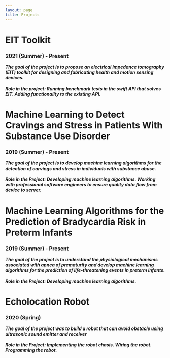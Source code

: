```yaml
---
layout: page
title: Projects
---
```

# EIT Toolkit 
### 2021 (Summer) - Present
***The goal of the project is to propose an electrical impedance tomography (EIT) toolkit for designing and fabricating health and motion sensing devices.*** <br><br>
***Role in the project: Running benchmark tests in the swift API that solves EIT. Adding functionality to the existing API.***



# Machine Learning to Detect Cravings and Stress in Patients With Substance Use Disorder <br> 
### 2019 (Summer) - Present
***The goal of the project is to develop machine learning algorithms for the detection of carvings and stress in individuals with substance abuse.***<br><br>
***Role in the Project: Developing machine learning algorithms. Working with professional software engineers to ensure quality data flow from device to server.***

# Machine Learning Algorithms for the Prediction of Bradycardia Risk in Preterm Infants <br>

### 2019 (Summer) - Present
***The goal of the project is to understand the physiological mechanisms associated with apnea of prematurity and develop machine learning algorithms for the prediction of life-threatening events in preterm infants.***<br><br>
***Role in the Project: Developing machine learning algorithms.***

# Echolocation Robot 
### 2020 (Spring)
***The goal of the project was to build a robot that can avoid obstacle using ultrasonic sound emitter and receiver***<br><br>
***Role in the Project: Implementing the robot chasis. Wiring the robot. Programming the robot.***

<!-- todo : Insert pictures and links -->